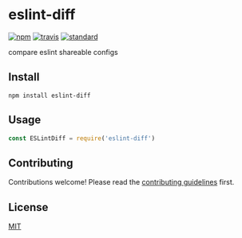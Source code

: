 # eslint-diff

[![npm][npm-image]][npm-url]
[![travis][travis-image]][travis-url]
[![standard][standard-image]][standard-url]

[npm-image]: https://img.shields.io/npm/v/eslint-diff.svg
[npm-url]: https://www.npmjs.com/package/eslint-diff
[travis-image]: https://img.shields.io/travis/jackboberg/eslint-diff.svg
[travis-url]: https://travis-ci.org/jackboberg/eslint-diff
[standard-image]: https://img.shields.io/badge/code%20style-standard-brightgreen.svg
[standard-url]: http://npm.im/standard

compare eslint shareable configs

## Install

```
npm install eslint-diff
```

## Usage

```js
const ESLintDiff = require('eslint-diff')
```

## Contributing

Contributions welcome! Please read the [contributing
guidelines](CONTRIBUTING.md) first.

## License

[MIT](LICENSE.md)
